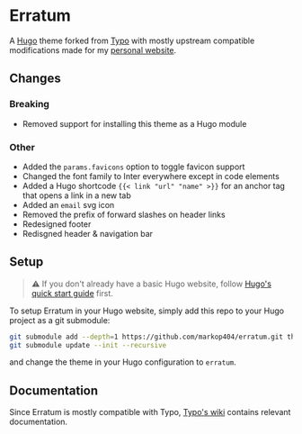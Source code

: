 # Erratum

A [Hugo](https://gohugo.io) theme forked from [Typo](https://github.com/tomfran/typo) with mostly upstream compatible modifications made for my [personal website](https://markopejic.com).

## Changes

### Breaking

- Removed support for installing this theme as a Hugo module

### Other

- Added the ```params.favicons``` option to toggle favicon support
- Changed the font family to Inter everywhere except in code elements
- Added a Hugo shortcode ```{{< link "url" "name" >}}``` for an anchor tag that opens a link in a new tab
- Added an ```email``` svg icon
- Removed the prefix of forward slashes on header links
- Redesigned footer
- Redisgned header & navigation bar

## Setup

> :warning: If you don't already have a basic Hugo website, follow [Hugo's quick start guide](https://gohugo.io/getting-started/quick-start/) first.

To setup Erratum in your Hugo website, simply add this repo to your Hugo project as a git submodule:

```bash
git submodule add --depth=1 https://github.com/markop404/erratum.git themes/erratum
git submodule update --init --recursive
```

and change the theme in your Hugo configuration to ```erratum```. 

## Documentation

Since Erratum is mostly compatible with Typo, [Typo's wiki](https://tomfran.github.io/typo-wiki) contains relevant documentation.
